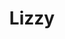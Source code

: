 ---
layout: piece
collection_: paintings
title: Lizzy
id: lizzy
media: Acrylic
dimensions: 10" x 23½"
description: Painted with popsicle sticks on board.
price: $250
create_date: 2015
---